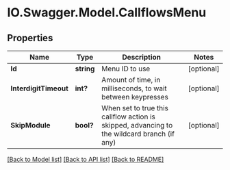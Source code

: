 # IO.Swagger.Model.CallflowsMenu
## Properties

Name | Type | Description | Notes
------------ | ------------- | ------------- | -------------
**Id** | **string** | Menu ID to use | [optional] 
**InterdigitTimeout** | **int?** | Amount of time, in milliseconds, to wait between keypresses | [optional] 
**SkipModule** | **bool?** | When set to true this callflow action is skipped, advancing to the wildcard branch (if any) | [optional] 

[[Back to Model list]](../README.md#documentation-for-models) [[Back to API list]](../README.md#documentation-for-api-endpoints) [[Back to README]](../README.md)

